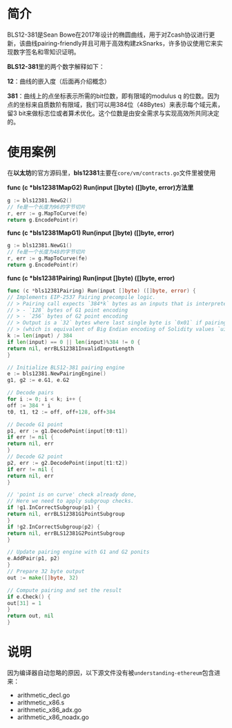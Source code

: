 # 简介

BLS12-381是Sean Bowe在2017年设计的椭圆曲线，用于对Zcash协议进行更新，该曲线pairing-friendly并且可用于高效构建zkSnarks，许多协议使用它来实现数字签名和零知识证明。

**BLS12-381**里的两个数字解释如下：

**12**：曲线的嵌入度（后面再介绍概念）

**381**：曲线上的点坐标表示所需的bit位数，即有限域的modulus q 的位数。因为点的坐标来自质数阶有限域，我们可以用384位（48Bytes）来表示每个域元素，留3 bit来做标志位或者算术优化。这个位数是由安全需求与实现高效所共同决定的。

# 使用案例

在**以太坊**的官方源码里，**bls12381**主要在`core/vm/contracts.go`文件里被使用

**func (c \*bls12381MapG2) Run(input []byte) ([]byte, error)方法里**

```go
g := bls12381.NewG2()
// fe是一个长度为96的字节切片
r, err := g.MapToCurve(fe)
return g.EncodePoint(r)
```

**func (c \*bls12381MapG1) Run(input []byte) ([]byte, error)**

```go
g := bls12381.NewG1()
// fe是一个长度为48的字节切片
r, err := g.MapToCurve(fe)
return g.EncodePoint(r)
```

**func (c \*bls12381Pairing) Run(input []byte) ([]byte, error)**

```go
func (c *bls12381Pairing) Run(input []byte) ([]byte, error) {
// Implements EIP-2537 Pairing precompile logic.
// > Pairing call expects `384*k` bytes as an inputs that is interpreted as byte concatenation of `k` slices. Each slice has the following structure:
// > - `128` bytes of G1 point encoding
// > - `256` bytes of G2 point encoding
// > Output is a `32` bytes where last single byte is `0x01` if pairing result is equal to multiplicative identity in a pairing target field and `0x00` otherwise
// > (which is equivalent of Big Endian encoding of Solidity values `uint256(1)` and `uin256(0)` respectively).
k := len(input) / 384
if len(input) == 0 || len(input)%384 != 0 {
return nil, errBLS12381InvalidInputLength
}

// Initialize BLS12-381 pairing engine
e := bls12381.NewPairingEngine()
g1, g2 := e.G1, e.G2

// Decode pairs
for i := 0; i < k; i++ {
off := 384 * i
t0, t1, t2 := off, off+128, off+384

// Decode G1 point
p1, err := g1.DecodePoint(input[t0:t1])
if err != nil {
return nil, err
}
// Decode G2 point
p2, err := g2.DecodePoint(input[t1:t2])
if err != nil {
return nil, err
}

// 'point is on curve' check already done,
// Here we need to apply subgroup checks.
if !g1.InCorrectSubgroup(p1) {
return nil, errBLS12381G1PointSubgroup
}
if !g2.InCorrectSubgroup(p2) {
return nil, errBLS12381G2PointSubgroup
}

// Update pairing engine with G1 and G2 ponits
e.AddPair(p1, p2)
}
// Prepare 32 byte output
out := make([]byte, 32)

// Compute pairing and set the result
if e.Check() {
out[31] = 1
}
return out, nil
}
```

# 说明

因为编译器自动忽略的原因，以下源文件没有被`understanding-ethereum`包含进来：

- arithmetic_decl.go
- arithmetic_x86.s
- arithmetic_x86_adx.go
- arithmetic_x86_noadx.go